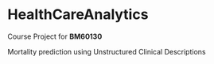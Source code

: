 # HealthCareAnalytics
Course Project for **BM60130**

Mortality prediction using Unstructured Clinical Descriptions 


